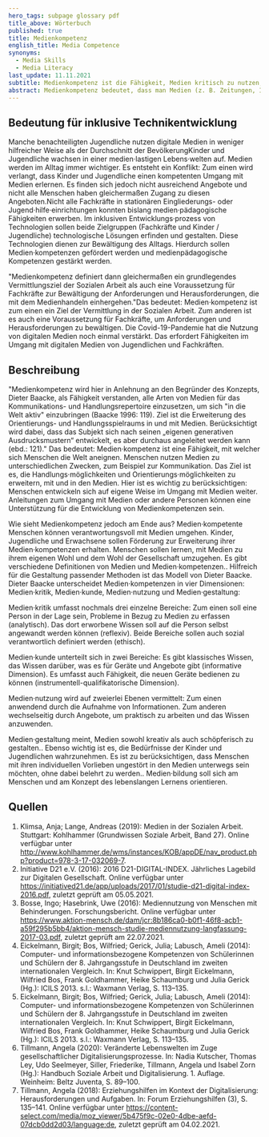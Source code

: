 ```yaml
---
hero_tags: subpage glossary pdf
title_above: Wörterbuch
published: true
title: Medienkompetenz
english_title: Media Competence
synonyms:
  - Media Skills
  - Media Literacy
last_update: 11.11.2021
subtitle: Medienkompetenz ist die Fähigkeit, Medien kritisch zu nutzen, zu verstehen und zu bewerten.
abstract: Medienkompetenz bedeutet, dass man Medien (z. B. Zeitungen, Internet-Seiten, Soziale Netzwerke etc.) verantwortungsbewusst und kritisch verwendet. Das heißt, dass man die Medien selbst und die Inhalte hinterfragt und richtig deutet. Und dass man nicht alles, was dort zu lesen, zu sehen oder zu hören ist, für wahr hält. Bei eigenen Inhalten bedeutet Medienkompetenz auch, dass man diese verantwortungsvoll und ethisch korrekt erstellt und verbreitet.
---
```


## Bedeutung für inklusive Technikentwicklung

Manche benachteiligten Jugendliche nutzen digitale Medien in weniger hilfreicher Weise als der Durchschnitt der BevölkerungKinder und Jugendliche wachsen in einer medien·lastigen Lebens·welten auf. Medien werden im Alltag immer wichtiger. Es entsteht ein Konflikt: Zum einen wird verlangt, dass Kinder und Jugendliche einen kompetenten Umgang mit Medien erlernen. Es finden sich jedoch nicht ausreichend Angebote und nicht alle Menschen haben gleichermaßen Zugang zu diesen Angeboten.Nicht alle Fachkräfte in stationären Eingliederungs- oder Jugend·hilfe·einrichtungen konnten bislang medien·pädagogische Fähigkeiten erwerben. Im inklusiven Entwicklungs·prozess von Technologien sollen beide Zielgruppen (Fachkräfte und Kinder / Jugendliche) technologische Lösungen erfinden und gestalten. Diese Technologien dienen zur Bewältigung des Alltags. Hierdurch sollen Medien·kompetenzen gefördert werden und medienpädagogische Kompetenzen gestärkt werden.

"Medienkompetenz definiert dann gleichermaßen ein grundlegendes Vermittlungsziel der Sozialen Arbeit als auch eine Voraussetzung für Fachkräfte zur Bewältigung der Anforderungen und Herausforderungen, die mit dem Medienhandeln einhergehen."Das bedeutet: Medien·kompetenz ist zum einen ein Ziel der Vermittlung in der Sozialen Arbeit. Zum anderen ist es auch eine Voraussetzung für Fachkräfte, um Anforderungen und Herausforderungen zu bewältigen. Die Covid-19-Pandemie hat die Nutzung von digitalen Medien noch einmal verstärkt. Das erfordert Fähigkeiten im Umgang mit digitalen Medien von Jugendlichen und Fachkräften.

## Beschreibung

"Medienkompetenz wird hier in Anlehnung an den Begründer des Konzepts, Dieter Baacke, als Fähigkeit verstanden, alle Arten von Medien für das Kommunikations- und Handlungsrepertoire einzusetzen, um sich "in die Welt aktiv" einzubringen (Baacke 1996: 119). Ziel ist die Erweiterung des Orientierungs- und Handlungsspielraums in und mit Medien. Berücksichtigt wird dabei, dass das Subjekt sich nach seinen „eigenen generativen Ausdrucksmustern“ entwickelt, es aber durchaus angeleitet werden kann (ebd.: 121)." Das bedeutet: Medien·kompetenz ist eine Fähigkeit, mit welcher sich Menschen die Welt aneignen. Menschen nutzen Medien zu unterschiedlichen Zwecken, zum Beispiel zur Kommunikation. Das Ziel ist es, die Handlungs·möglichkeiten und Orientierungs·möglichkeiten zu erweitern, mit und in den Medien. Hier ist es wichtig zu berücksichtigen: Menschen entwickeln sich auf eigene Weise im Umgang mit Medien weiter. Anleitungen zum Umgang mit Medien oder andere Personen können eine Unterstützung für die Entwicklung von Medienkompetenzen sein.

Wie sieht Medienkompetenz jedoch am Ende aus? Medien·kompetente Menschen können verantwortungsvoll mit Medien umgehen. Kinder, Jugendliche und Erwachsene sollen Förderung zur Erweiterung ihrer Medien·kompetenzen erhalten. Menschen sollen lernen, mit Medien zu ihrem eigenen Wohl und dem Wohl der Gesellschaft umzugehen. Es gibt verschiedene Definitionen von Medien und Medien·kompetenzen.. Hilfreich für die Gestaltung passender Methoden ist das Modell von Dieter Baacke. Dieter Baacke unterscheidet Medien·kompetenzen in vier Dimensionen: Medien·kritik, Medien·kunde, Medien·nutzung und Medien·gestaltung:

Medien·kritik umfasst nochmals drei einzelne Bereiche: Zum einen soll eine Person in der Lage sein, Probleme in Bezug zu Medien zu erfassen (analytisch). Das dort erworbene Wissen soll auf die Person selbst angewandt werden können (reflexiv). Beide Bereiche sollen auch sozial verantwortlich definiert werden (ethisch).

Medien·kunde unterteilt sich in zwei Bereiche: Es gibt klassisches Wissen, das Wissen darüber, was es für Geräte und Angebote gibt (informative Dimension). Es umfasst auch Fähigkeit, die neuen Geräte bedienen zu können (instrumentell-qualifikatorische Dimension).

Medien·nutzung wird auf zweierlei Ebenen vermittelt: Zum einen anwendend durch die Aufnahme von Informationen. Zum anderen wechselseitig durch Angebote, um praktisch zu arbeiten und das Wissen anzuwenden.

Medien·gestaltung meint, Medien sowohl kreativ als auch schöpferisch zu gestalten.. Ebenso wichtig ist es, die Bedürfnisse der Kinder und Jugendlichen wahrzunehmen. Es ist zu berücksichtigen, dass Menschen mit ihren individuellen Vorlieben ungestört in den Medien unterwegs sein möchten, ohne dabei belehrt zu werden.. Medien·bildung soll sich am Menschen und am Konzept des lebenslangen Lernens orientieren.

## Quellen

1. Klimsa, Anja; Lange, Andreas (2019): Medien in der Sozialen Arbeit. Stuttgart: Kohlhammer (Grundwissen Soziale Arbeit, Band 27). Online verfügbar unter http://www.kohlhammer.de/wms/instances/KOB/appDE/nav_product.php?product=978-3-17-032069-7.
2. Initiative D21 e.V. (2016): 2016 D21-DIGITAL-INDEX. Jährliches Lagebild zur Digitalen Gesellschaft. Online verfügbar unter https://initiatived21.de/app/uploads/2017/01/studie-d21-digital-index-2016.pdf, zuletzt geprüft am 05.05.2021.
3. Bosse, Ingo; Hasebrink, Uwe (2016): Mediennutzung von Menschen mit Behinderungen. Forschungsbericht. Online verfügbar unter https://www.aktion-mensch.de/dam/jcr:8b186ca0-b0f1-46f8-acb1-a59f295b5bb4/aktion-mensch-studie-mediennutzung-langfassung-2017-03.pdf, zuletzt geprüft am 22.07.2021.
4. Eickelmann, Birgit; Bos, Wilfried; Gerick, Julia; Labusch, Ameli (2014): Computer- und informationsbezogene Kompetenzen von Schülerinnen und Schülern der 8. Jahrgangsstufe in Deutschland im zweiten internationalen Vergleich. In: Knut Schwippert, Birgit Eickelmann, Wilfried Bos, Frank Goldhammer, Heike Schaumburg und Julia Gerick (Hg.): ICILS 2013. s.l.: Waxmann Verlag, S. 113–135.
5. Eickelmann, Birgit; Bos, Wilfried; Gerick, Julia; Labusch, Ameli (2014): Computer- und informationsbezogene Kompetenzen von Schülerinnen und Schülern der 8. Jahrgangsstufe in Deutschland im zweiten internationalen Vergleich. In: Knut Schwippert, Birgit Eickelmann, Wilfried Bos, Frank Goldhammer, Heike Schaumburg und Julia Gerick (Hg.): ICILS 2013. s.l.: Waxmann Verlag, S. 113–135.
6. Tillmann, Angela (2020): Veränderte Lebenswelten im Zuge gesellschaftlicher Digitalisierungsprozesse. In: Nadia Kutscher, Thomas Ley, Udo Seelmeyer, Siller, Friederike, Tillmann, Angela und Isabel Zorn (Hg.): Handbuch Soziale Arbeit und Digitalisierung. 1. Auflage. Weinheim: Beltz Juventa, S. 89–100.
7. Tillmann, Angela (2018): Erziehungshilfen im Kontext der Digitalisierung: Herausforderungen und Aufgaben. In: Forum Erziehungshilfen (3), S. 135–141. Online verfügbar unter https://content-select.com/media/moz_viewer/5b475f9c-02e0-4dbe-aefd-07dcb0dd2d03/language:de, zuletzt geprüft am 04.02.2021.
